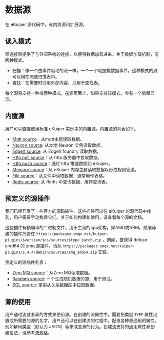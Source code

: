 # 数据源

在 eKuiper 源代码中，有内置源和扩展源。

## 读入模式

源连接器提供了与外部系统的连接，以便将数据加载进来。关于数据加载机制，有两种模式。

- 扫描：像一个由事件驱动的流一样，一个一个地加载数据事件。这种模式的源可以用在流或扫描表中。
- 查找：在需要时引用外部内容，只用于查找表。

每个源将支持一种或两种模式。在源页面上，如果支持该模式，会有一个徽章显示。

## 内置源

用户可以直接使用标准 eKuiper 实例中的内置源。内置源的列表如下。

- [Mqtt source](./builtin/mqtt.md)：从mqtt主题读取数据。
- [Neuron source](./builtin/neuron.md): 从本地 Neuron 实例读取数据。
- [EdgeX source](./builtin/edgex.md): 从 EdgeX foundry 读取数据。
- [Http pull source](./builtin/http_pull.md)：从 http 服务器中拉取数据。
- [Http push source](./builtin/http_push.md)：通过 http 推送数据到 eKuiper。
- [Memory source](./builtin/memory.md)：从 eKuiper 内存主题读取数据以形成规则管道。
- [File source](./builtin/file.md)：从文件中读取数据，通常用作表格。
- [Redis source](./builtin/redis.md): 从 Redis 中查询数据，用作查询表。

## 预定义的源插件

我们已经开发了一些官方的源码插件。这些插件可以在 eKuiper 的源代码中找到，用户需要手动构建它们。关于如何构建和使用，请查看每个源的文档。

这些插件有预编译的二进制文件，用于主流的cpu架构，如AMD或ARM。预编译建的插件托管在 `https://packages.emqx.net/kuiper-plugins/$version/$os/sources/$type_$arch.zip` 。例如，要获得 debian amd64 的 zmq 源插件，请从 `https://packages.emqx.net/kuiper-plugins/1.4.4/debian/sources/zmq_amd64.zip` 安装。

预定义的源插件列表：

- [Zero MQ source](./plugin/zmq.md)：从Zero MQ读取数据。
- [Random source](./plugin/random.md): 一个生成随机数据的源，用于测试。
- [SQL source](./plugin/sql.md): 定期从关系数据库中拉取数据。

## 源的使用

用户通过流或者表的方式来使用源。在创建的流属性中，需要把类型 `TYPE` 属性设置成所需要的源的名字。用户还可以在创建流的过程中，配置各种源通用的属性，例如解码类型（默认为 JSON）等来改变源的行为。创建流支持的通用属性和创建语法，请参考[流规格](../../sqls/streams.md)。